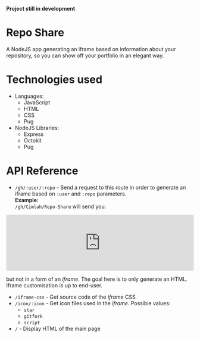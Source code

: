 **Project still in development**

# Repo Share

A NodeJS app generating an iframe based on information about your repository, so you can show off your portfolio in an elegant way.

# Technologies used

  * Languages:
    * JavaScript
    * HTML
    * CSS
    * Pug
  * NodeJS Libraries:
    * Express
    * Octokit
    * Pug

# API Reference

  * `/gh/:user/:repo` - Send a request to this route in order to generate an iframe based on `:user` and `:repo` parameters.  
  **Example:**  
  `/gh/Cimlah/Repo-Share` will send you:
  
  <iframe src="https://repo-share.herokuapp.com/gh/Cimlah/Repo-Share", frameborder="0", width="100%"></iframe>

  but not in a form of an *iframe*. The goal here is to only generate an HTML. Iframe customisation is up to end-user.
  * `/iframe-css` - Get source code of the *iframe* CSS
  * `/icon/:icon` - Get icon files used in the *iframe*. Possible values:
    * `star`
    * `gitfork`
    * `script`
  * `/` - Display HTML of the main page